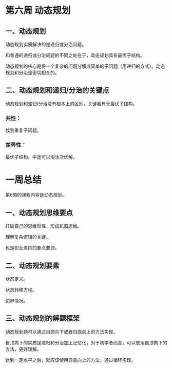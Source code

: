 # 第六周 动态规划
## 一、动态规划
动态规划实质解决的是递归或分治问题。

和普通的递归或分治问题的不同之处在于，动态规划具有最优子结构。

动态规划的核心是将一个复杂的问题分解成简单的子问题（用递归的方式）。动态规划和分治是密切相关的。

## 二、动态规划和递归/分治的关键点
动态规划和递归/分治没有根本上的区别，关键看有无最优子结构。

### 共性：
找到重复子问题。

### 差异性：
最优子结构、中途可以淘汰次优解。


# 一周总结
第6周的课程内容是动态规划。

## 一、动态规划思维要点
打破自己的思维惯性，形成机器思维。

理解复杂逻辑的关键。

也是职业进阶的要点要领。

## 二、动态规划要素
状态定义。

状态转移方程。

边界情况。

## 三、动态规划的解题框架
动态规划题可以通过自顶向下或者自底向上的方法实现。

自顶向下的实质是递归和分治加上记忆化，对于初学者而言，可以使用自顶向下的方法，更好理解。

达到一定水平之后，就应该使用自底向上的方法，通过循环实现。

